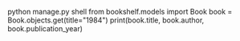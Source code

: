 python manage.py shell
from bookshelf.models import Book
book = Book.objects.get(title="1984")
print(book.title, book.author, book.publication_year)
